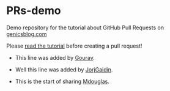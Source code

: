 # PRs-demo
Demo repository for the tutorial about GitHub Pull Requests on [genicsblog.com](https://genicsblog.com)

Please [read the tutorial](https://genicsblog.com/gouravkhunger/how-to-create-a-pull-request-in-github-correctly) before creating a pull request!

- This line was added by [Gourav](https://github.com/gouravkhunger).
- Well this line was added by [JorjGaidin](https://github.com/JorjGaidin).

- This is the start of sharing [Mdouglas](https://github.com/bymichaeldouglas).